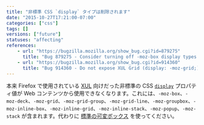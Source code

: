 ```yaml
---
title: "非標準 CSS `display` タイプは削除されます"
date: "2015-10-27T17:21:00-07:00"
categories: ["css"]
tags: []
versions: ["future"]
statuses: "affecting"
references:
    - url: "https://bugzilla.mozilla.org/show_bug.cgi?id=879275"
      title: "Bug 879275 - Consider turning off -moz-box display types in untrusted stylesheets"
    - url: "https://bugzilla.mozilla.org/show_bug.cgi?id=914360"
      title: "Bug 914360 - Do not expose XUL Grid (display: -moz-grid;) to Web content"
---
```

本来 Firefox で使用されている [XUL](https://developer.mozilla.org/ja/docs/Mozilla/Tech/XUL) 向けだった非標準の CSS [`display`](https://developer.mozilla.org/ja/docs/Web/CSS/display) プロパティ値が Web コンテンツから使用できなくなります。これには、`-moz-box`、`-moz-deck`、`-moz-grid`、`-moz-grid-group`、`-moz-grid-line`、`-moz-groupbox`、`-moz-inline-box`、`-moz-inline-grid`、`-moz-inline-stack`、`-moz-popup`、`-moz-stack` が含まれます。代わりに [標準の可変ボックス](https://developer.mozilla.org/ja/docs/Web/CSS/CSS_Flexible_Box_Layout/Using_CSS_flexible_boxes) を使ってください。
